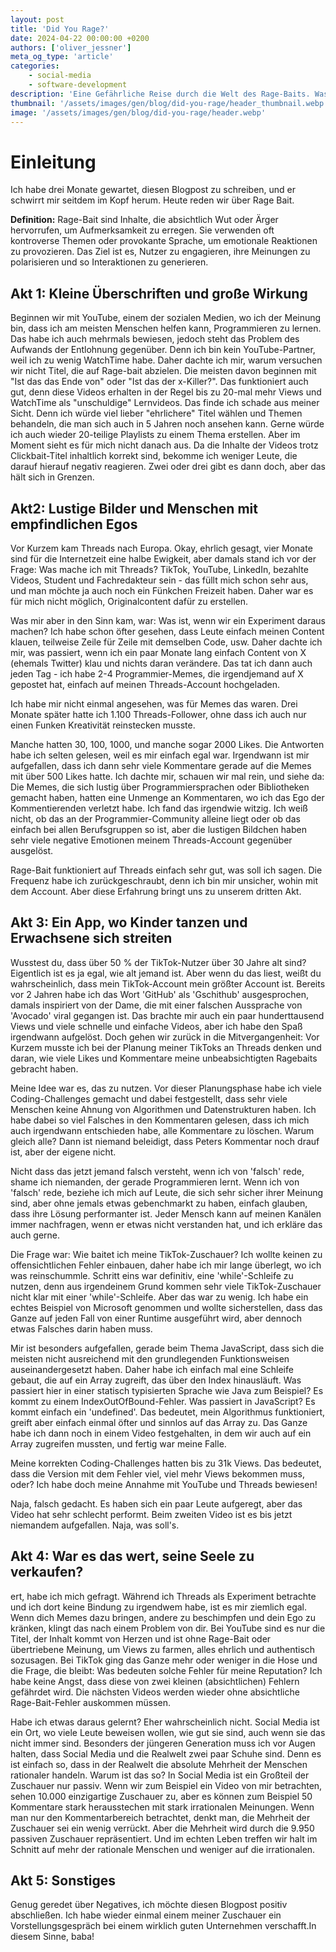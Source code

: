 ```yaml
---
layout: post
title: 'Did You Rage?'
date: 2024-04-22 00:00:00 +0200
authors: ['oliver_jessner']
meta_og_type: 'article'
categories:
    - social-media
    - software-development
description: 'Eine Gefährliche Reise durch die Welt des Rage-Baits. Was ich in den letzten Monaten gelernt habe und wie ich damit umgehe.'
thumbnail: '/assets/images/gen/blog/did-you-rage/header_thumbnail.webp'
image: '/assets/images/gen/blog/did-you-rage/header.webp'
---
```


# Einleitung

Ich habe drei Monate gewartet, diesen Blogpost zu schreiben, und er schwirrt mir seitdem im Kopf herum. Heute reden wir über Rage Bait.

**Definition:**
Rage-Bait sind Inhalte, die absichtlich Wut oder Ärger hervorrufen, um Aufmerksamkeit zu erregen. Sie verwenden oft kontroverse Themen oder provokante Sprache, um emotionale Reaktionen zu provozieren. Das Ziel ist es, Nutzer zu engagieren, ihre Meinungen zu polarisieren und so Interaktionen zu generieren.

## Akt 1: Kleine Überschriften und große Wirkung

Beginnen wir mit YouTube, einem der sozialen Medien, wo ich der Meinung bin, dass ich am meisten Menschen helfen kann, Programmieren zu lernen. Das habe ich auch mehrmals bewiesen, jedoch steht das Problem des Aufwands der Entlohnung gegenüber. Denn ich bin kein YouTube-Partner, weil ich zu wenig WatchTime habe. Daher dachte ich mir, warum versuchen wir nicht Titel, die auf Rage-bait abzielen. Die meisten davon beginnen mit "Ist das das Ende von" oder "Ist das der x-Killer?". Das funktioniert auch gut, denn diese Videos erhalten in der Regel bis zu 20-mal mehr Views und WatchTime als "unschuldige" Lernvideos. Das finde ich schade aus meiner Sicht. Denn ich würde viel lieber "ehrlichere" Titel wählen und Themen behandeln, die man sich auch in 5 Jahren noch ansehen kann. Gerne würde ich auch wieder 20-teilige Playlists zu einem Thema erstellen. Aber im Moment sieht es für mich nicht danach aus. Da die Inhalte der Videos trotz Clickbait-Titel inhaltlich korrekt sind, bekomme ich weniger Leute, die darauf hierauf negativ reagieren.
Zwei oder drei gibt es dann doch, aber das hält sich in Grenzen.

## Akt2: Lustige Bilder und Menschen mit empfindlichen Egos

Vor Kurzem kam Threads nach Europa. Okay, ehrlich gesagt, vier Monate sind für die Internetzeit eine halbe Ewigkeit, aber damals stand ich vor der Frage: Was mache ich mit Threads? TikTok, YouTube, LinkedIn, bezahlte Videos, Student und Fachredakteur sein - das füllt mich schon sehr aus, und man möchte ja auch noch ein Fünkchen Freizeit haben. Daher war es für mich nicht möglich, Originalcontent dafür zu erstellen.

Was mir aber in den Sinn kam, war: Was ist, wenn wir ein Experiment daraus machen? Ich habe schon öfter gesehen, dass Leute einfach meinen Content klauen, teilweise Zeile für Zeile mit demselben Code, usw. Daher dachte ich mir, was passiert, wenn ich ein paar Monate lang einfach Content von X (ehemals Twitter) klau und nichts daran verändere. Das tat ich dann auch jeden Tag - ich habe 2-4 Programmier-Memes, die irgendjemand auf X gepostet hat, einfach auf meinen Threads-Account hochgeladen.

Ich habe mir nicht einmal angesehen, was für Memes das waren. Drei Monate später hatte ich 1.100 Threads-Follower, ohne dass ich auch nur einen Funken Kreativität reinstecken musste.

Manche hatten 30, 100, 1000, und manche sogar 2000 Likes. Die Antworten habe ich selten gelesen, weil es mir einfach egal war. Irgendwann ist mir aufgefallen, dass ich dann sehr viele Kommentare gerade auf die Memes mit über 500 Likes hatte. Ich dachte mir, schauen wir mal rein, und siehe da: Die Memes, die sich lustig über Programmiersprachen oder Bibliotheken gemacht haben, hatten eine Unmenge an Kommentaren, wo ich das Ego der Kommentierenden verletzt habe. Ich fand das irgendwie witzig. Ich weiß nicht, ob das an der Programmier-Community alleine liegt oder ob das einfach bei allen Berufsgruppen so ist, aber die lustigen Bildchen haben sehr viele negative Emotionen meinem Threads-Account gegenüber ausgelöst.

Rage-Bait funktioniert auf Threads einfach sehr gut, was soll ich sagen. Die Frequenz habe ich zurückgeschraubt, denn ich bin mir unsicher, wohin mit dem Account. Aber diese Erfahrung bringt uns zu unserem dritten Akt.

## Akt 3: Ein App, wo Kinder tanzen und Erwachsene sich streiten

Wusstest du, dass über 50 % der TikTok-Nutzer über 30 Jahre alt sind? Eigentlich ist es ja egal, wie alt jemand ist. Aber wenn du das liest, weißt du wahrscheinlich, dass mein TikTok-Account mein größter Account ist. Bereits vor 2 Jahren habe ich das Wort 'GitHub' als 'Gschithub' ausgesprochen, damals inspiriert von der Dame, die mit einer falschen Aussprache von 'Avocado' viral gegangen ist. Das brachte mir auch ein paar hunderttausend Views und viele schnelle und einfache Videos, aber ich habe den Spaß irgendwann aufgelöst. Doch gehen wir zurück in die Mitvergangenheit: Vor Kurzem musste ich bei der Planung meiner TikToks an Threads denken und daran, wie viele Likes und Kommentare meine unbeabsichtigten Ragebaits gebracht haben.

Meine Idee war es, das zu nutzen. Vor dieser Planungsphase habe ich viele Coding-Challenges gemacht und dabei festgestellt, dass sehr viele Menschen keine Ahnung von Algorithmen und Datenstrukturen haben. Ich habe dabei so viel Falsches in den Kommentaren gelesen, dass ich mich auch irgendwann entschieden habe, alle Kommentare zu löschen. Warum gleich alle? Dann ist niemand beleidigt, dass Peters Kommentar noch drauf ist, aber der eigene nicht.

Nicht dass das jetzt jemand falsch versteht, wenn ich von 'falsch' rede, shame ich niemanden, der gerade Programmieren lernt. Wenn ich von 'falsch' rede, beziehe ich mich auf Leute, die sich sehr sicher ihrer Meinung sind, aber ohne jemals etwas gebenchmarkt zu haben, einfach glauben, dass ihre Lösung performanter ist. Jeder Mensch kann auf meinen Kanälen immer nachfragen, wenn er etwas nicht verstanden hat, und ich erkläre das auch gerne.

Die Frage war: Wie baitet ich meine TikTok-Zuschauer? Ich wollte keinen zu offensichtlichen Fehler einbauen, daher habe ich mir lange überlegt, wo ich was reinschummle. Schritt eins war definitiv, eine 'while'-Schleife zu nutzen, denn aus irgendeinem Grund kommen sehr viele TikTok-Zuschauer nicht klar mit einer 'while'-Schleife. Aber das war zu wenig. Ich habe ein echtes Beispiel von Microsoft genommen und wollte sicherstellen, dass das Ganze auf jeden Fall von einer Runtime ausgeführt wird, aber dennoch etwas Falsches darin haben muss.

Mir ist besonders aufgefallen, gerade beim Thema JavaScript, dass sich die meisten nicht ausreichend mit den grundlegenden Funktionsweisen auseinandergesetzt haben. Daher habe ich einfach mal eine Schleife gebaut, die auf ein Array zugreift, das über den Index hinausläuft. Was passiert hier in einer statisch typisierten Sprache wie Java zum Beispiel? Es kommt zu einem IndexOutOfBound-Fehler. Was passiert in JavaScript? Es kommt einfach ein 'undefined'. Das bedeutet, mein Algorithmus funktioniert, greift aber einfach einmal öfter und sinnlos auf das Array zu. Das Ganze habe ich dann noch in einem Video festgehalten, in dem wir auch auf ein Array zugreifen mussten, und fertig war meine Falle.

Meine korrekten Coding-Challenges hatten bis zu 31k Views. Das bedeutet, dass die Version mit dem Fehler viel, viel mehr Views bekommen muss, oder? Ich habe doch meine Annahme mit YouTube und Threads bewiesen!

Naja, falsch gedacht. Es haben sich ein paar Leute aufgeregt, aber das Video hat sehr schlecht performt. Beim zweiten Video ist es bis jetzt niemandem aufgefallen. Naja, was soll's.

## Akt 4: War es das wert, seine Seele zu verkaufen?

ert, habe ich mich gefragt. Während ich Threads als Experiment betrachte und ich dort keine Bindung zu irgendwem habe, ist es mir ziemlich egal. Wenn dich Memes dazu bringen, andere zu beschimpfen und dein Ego zu kränken, klingt das nach einem Problem von dir. Bei YouTube sind es nur die Titel, der Inhalt kommt von Herzen und ist ohne Rage-Bait oder übertriebene Meinung, um Views zu farmen, alles ehrlich und authentisch sozusagen. Bei TikTok ging das Ganze mehr oder weniger in die Hose und die Frage, die bleibt: Was bedeuten solche Fehler für meine Reputation? Ich habe keine Angst, dass diese von zwei kleinen (absichtlichen) Fehlern gefährdet wird. Die nächsten Videos werden wieder ohne absichtliche Rage-Bait-Fehler auskommen müssen.

Habe ich etwas daraus gelernt? Eher wahrscheinlich nicht. Social Media ist ein Ort, wo viele Leute beweisen wollen, wie gut sie sind, auch wenn sie das nicht immer sind. Besonders der jüngeren Generation muss ich vor Augen halten, dass Social Media und die Realwelt zwei paar Schuhe sind. Denn es ist einfach so, dass in der Realwelt die absolute Mehrheit der Menschen rationaler handeln. Warum ist das so? In Social Media ist ein Großteil der Zuschauer nur passiv. Wenn wir zum Beispiel ein Video von mir betrachten, sehen 10.000 einzigartige Zuschauer zu, aber es können zum Beispiel 50 Kommentare stark herausstechen mit stark irrationalen Meinungen. Wenn man nur den Kommentarbereich betrachtet, denkt man, die Mehrheit der Zuschauer sei ein wenig verrückt. Aber die Mehrheit wird durch die 9.950 passiven Zuschauer repräsentiert. Und im echten Leben treffen wir halt im Schnitt auf mehr der rationale Menschen und weniger auf die irrationalen.

## Akt 5: Sonstiges

Genug geredet über Negatives, ich möchte diesen Blogpost positiv abschließen. Ich habe wieder einmal einem meiner Zuschauer ein Vorstellungsgespräch bei einem wirklich guten Unternehmen verschafft.In diesem Sinne, baba!
